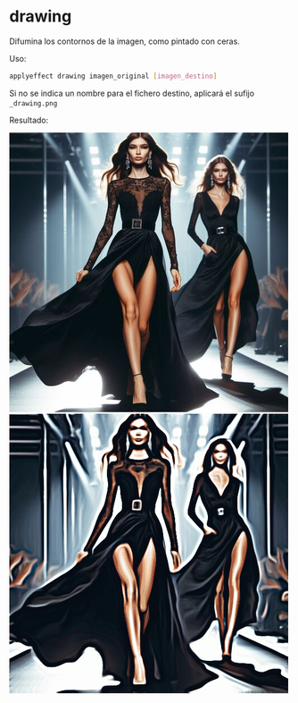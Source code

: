 # drawing

Difumina los contornos de la imagen, como pintado con ceras.

Uso:

``` sh
applyeffect drawing imagen_original [imagen_destino]
```

Si no se indica un nombre para el fichero destino, aplicará el sufijo `_drawing.png`

Resultado:

![imagen original](../../images/image.jpg)
![drawing](../../images/image_drawing.png)
